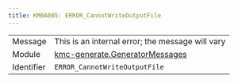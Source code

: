 ```yaml
---
title: KM0A005: ERROR_CannotWriteOutputFile
---
```


|            |           |
|------------|---------- |
| Message    | This is an internal error; the message will vary |
| Module     | [kmc-generate.GeneratorMessages](kmc-generate.generatormessages) |
| Identifier | `ERROR_CannotWriteOutputFile` |


